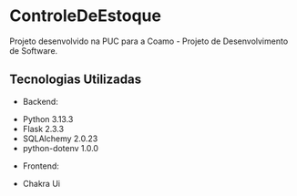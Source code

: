 # ControleDeEstoque
Projeto desenvolvido na PUC para a Coamo - Projeto de Desenvolvimento de Software.

## Tecnologias Utilizadas ##
* Backend:
- Python 3.13.3
- Flask 2.3.3
- SQLAlchemy 2.0.23
- python-dotenv 1.0.0

* Frontend:
- Chakra Ui 

